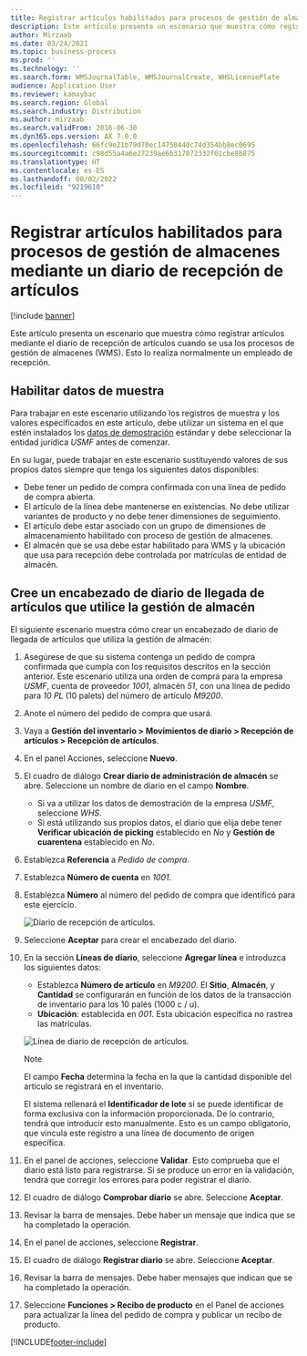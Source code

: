 ```yaml
---
title: Registrar artículos habilitados para procesos de gestión de almacenes mediante un diario de recepción de artículos
description: Este artículo presenta un escenario que muestra cómo registrar artículos mediante el diario de recepción de artículos cuando se usa los procesos de gestión de almacenes (WMS).
author: Mirzaab
ms.date: 03/24/2021
ms.topic: business-process
ms.prod: ''
ms.technology: ''
ms.search.form: WMSJournalTable, WMSJournalCreate, WHSLicensePlate
audience: Application User
ms.reviewer: kamaybac
ms.search.region: Global
ms.search.industry: Distribution
ms.author: mirzaab
ms.search.validFrom: 2016-06-30
ms.dyn365.ops.version: AX 7.0.0
ms.openlocfilehash: 66fc9e21b79d70ec14750440c74d354bb8ec0695
ms.sourcegitcommit: c98d55a4a6e27239ae6b317872332f01cbe8b875
ms.translationtype: HT
ms.contentlocale: es-ES
ms.lasthandoff: 08/02/2022
ms.locfileid: "9219610"
---
```

# <a name="register-items-enabled-for-warehouse-management-processes-using-an-item-arrival-journal"></a>Registrar artículos habilitados para procesos de gestión de almacenes mediante un diario de recepción de artículos

[!include [banner](../../includes/banner.md)]

Este artículo presenta un escenario que muestra cómo registrar artículos mediante el diario de recepción de artículos cuando se usa los procesos de gestión de almacenes (WMS). Esto lo realiza normalmente un empleado de recepción.

## <a name="enable-sample-data"></a>Habilitar datos de muestra

Para trabajar en este escenario utilizando los registros de muestra y los valores especificados en este artículo, debe utilizar un sistema en el que estén instalados los [datos de demostración](../../../fin-ops-core/fin-ops/get-started/demo-data.md) estándar y debe seleccionar la entidad jurídica *USMF* antes de comenzar.

En su lugar, puede trabajar en este escenario sustituyendo valores de sus propios datos siempre que tenga los siguientes datos disponibles:

- Debe tener un pedido de compra confirmada con una línea de pedido de compra abierta.
- El artículo de la línea debe mantenerse en existencias. No debe utilizar variantes de producto y no debe tener dimensiones de seguimiento.
- El artículo debe estar asociado con un grupo de dimensiones de almacenamiento habilitado con proceso de gestión de almacenes.
- El almacén que se usa debe estar habilitado para WMS y la ubicación que usa para recepción debe controlada por matrículas de entidad de almacén.

## <a name="create-an-item-arrival-journal-header-that-uses-warehouse-management"></a>Cree un encabezado de diario de llegada de artículos que utilice la gestión de almacén

El siguiente escenario muestra cómo crear un encabezado de diario de llegada de artículos que utiliza la gestión de almacén:

1. Asegúrese de que su sistema contenga un pedido de compra confirmada que cumpla con los requisitos descritos en la sección anterior. Este escenario utiliza una orden de compra para la empresa *USMF*, cuenta de proveedor *1001*, almacén *51*, con una línea de pedido para *10 PL* (10 palets) del número de artículo *M9200*.
1. Anote el número del pedido de compra que usará.
1. Vaya a **Gestión del inventario \> Movimientos de diario \> Recepción de artículos \> Recepción de artículos**.
1. En el panel Acciones, seleccione **Nuevo**.
1. El cuadro de diálogo **Crear diario de administración de almacén** se abre. Seleccione un nombre de diario en el campo **Nombre**.
    - Si va a utilizar los datos de demostración de la empresa *USMF*, seleccione *WHS*.
    - Si está utilizando sus propios datos, el diario que elija debe tener **Verificar ubicación de picking** establecido en *No* y **Gestión de cuarentena** establecido en *No*.
1. Establezca **Referencia** a *Pedido de compra*.
1. Establezca **Número de cuenta** en *1001*.
1. Establezca **Número** al número del pedido de compra que identificó para este ejercicio.

    ![Diario de recepción de artículos.](../media/item-arrival-journal-header.png "Diario de recepción de artículos")

1. Seleccione **Aceptar** para crear el encabezado del diario.
1. En la sección **Líneas de diario**, seleccione **Agregar línea** e introduzca los siguientes datos:
    - Establezca **Número de artículo** en *M9200*. El **Sitio**, **Almacén**, y **Cantidad** se configurarán en función de los datos de la transacción de inventario para los 10 palés (1000 c / u).
    - **Ubicación**: establecida en *001*. Esta ubicación específica no rastrea las matrículas.

    ![Línea de diario de recepción de artículos.](../media/item-arrival-journal-line.png "Línea de diario de recepción de artículos")

    > [!NOTE]
    > El campo **Fecha** determina la fecha en la que la cantidad disponible del artículo se registrará en el inventario.  
    >
    > El sistema rellenará el **Identificador de lote** si se puede identificar de forma exclusiva con la información proporcionada. De lo contrario, tendrá que introducir esto manualmente. Esto es un campo obligatorio, que vincula este registro a una línea de documento de origen específica.  

1. En el panel de acciones, seleccione **Validar**. Esto comprueba que el diario está listo para registrarse. Si se produce un error en la validación, tendrá que corregir los errores para poder registrar el diario.  
1. El cuadro de diálogo **Comprobar diario** se abre. Seleccione **Aceptar**.
1. Revisar la barra de mensajes. Debe haber un mensaje que indica que se ha completado la operación.  
1. En el panel de acciones, seleccione **Registrar**.
1. El cuadro de diálogo **Registrar diario** se abre. Seleccione **Aceptar**.
1. Revisar la barra de mensajes. Debe haber mensajes que indican que se ha completado la operación.
1. Seleccione **Funciones > Recibo de producto** en el Panel de acciones para actualizar la línea del pedido de compra y publicar un recibo de producto.


[!INCLUDE[footer-include](../../../includes/footer-banner.md)]
